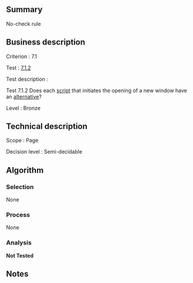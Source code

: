 ## Summary

No-check rule

## Business description

Criterion : 7.1

Test : [7.1.2](http://www.accessiweb.org/index.php/accessiweb-22-english-version.html#test-7-1-2)

Test description :

Test 7.1.2 Does each [script](http://www.accessiweb.org/index.php/glossary-76.html#mScript) that initiates the opening of a new window have an [alternative](http://www.accessiweb.org/index.php/glossary-76.html#mAltScript)? 

Level : Bronze 

## Technical description

Scope : Page

Decision level : Semi-decidable

## Algorithm

### Selection

None

### Process

None

### Analysis

**Not Tested**

## Notes

